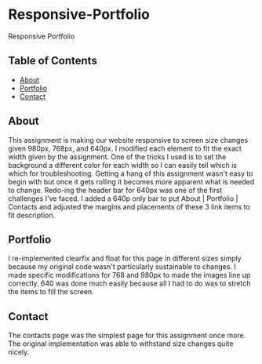 # Responsive-Portfolio
Responsive Portfolio


## Table of Contents

- [About](#About)
- [Portfolio](#Portfolio)
- [Contact](#Contact)


## About
This assignment is making our website responsive to screen size changes given 980px, 768px, and 640px. I modified each element to fit the exact width given by the assignment. One of the tricks I used is to set the background a different color for each width so I can easily tell which is which for troubleshooting. Getting a hang of this assignment wasn't easy to begin with but once it gets rolling it becomes more apparent what is needed to change. Redo-ing the header bar for 640px was one of the first challenges I've faced. I added a 640p only bar to put About | Portfolio | Contacts and adjusted the margins and placements of these 3 link items to fit description.

## Portfolio

I re-implemented clearfix and float for this page in different sizes simply because my original code wasn't particularly sustainable to changes. I made specific modifications for 768 and 980px to made the images line up correctly. 640 was done much easily because all I had to do was to stretch the items to fill the screen.

## Contact

The contacts page was the simplest page for this assignment once more. The original implementation was able to withstand size changes quite nicely.

